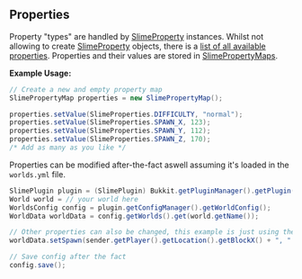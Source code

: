 ## Properties

Property "types" are handled by [SlimeProperty][1] instances. Whilst not allowing to create [SlimeProperty][1] objects, there is a [list of all available properties][2]. Properties and their values are stored in [SlimePropertyMaps][3].


**Example Usage:**
```java
// Create a new and empty property map
SlimePropertyMap properties = new SlimePropertyMap();

properties.setValue(SlimeProperties.DIFFICULTY, "normal");
properties.setValue(SlimeProperties.SPAWN_X, 123);
properties.setValue(SlimeProperties.SPAWN_Y, 112);
properties.setValue(SlimeProperties.SPAWN_Z, 170);
/* Add as many as you like */
```

Properties can be modified after-the-fact aswell assuming it's loaded in the `worlds.yml` file.
```java
SlimePlugin plugin = (SlimePlugin) Bukkit.getPluginManager().getPlugin("SwoftyWorldManager");
World world = // your world here
WorldsConfig config = plugin.getConfigManager().getWorldConfig();
WorldData worldData = config.getWorlds().get(world.getName());

// Other properties can also be changed, this example is just using the spawn property as an example
worldData.setSpawn(sender.getPlayer().getLocation().getBlockX() + ", " + sender.getPlayer().getLocation().getBlockY() + ", " + sender.getPlayer().getLocation().getBlockZ());

// Save config after the fact
config.save();
```


[1]: ../../swoftyworldmanager-api/src/main/java/com/grinderwolf/swm/api/world/properties/SlimeProperty.java
[2]: ../../swoftyworldmanager-api/src/main/java/com/grinderwolf/swm/api/world/properties/SlimeProperties.java
[3]: ../../swoftyworldmanager-api/src/main/java/com/grinderwolf/swm/api/world/properties/SlimePropertyMap.java
